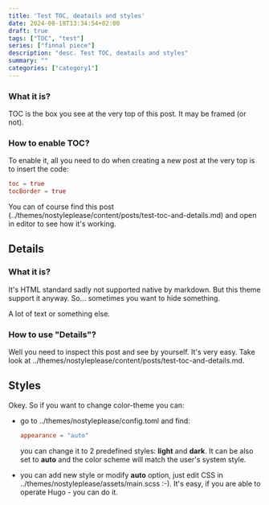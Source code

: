 ```yaml
---
title: 'Test TOC, deatails and styles'
date: 2024-08-18T13:34:54+02:00
draft: true
tags: ["TOC", "test"]
series: ["finnal piece"]
description: "desc. Test TOC, deatails and styles"
summary: ""
categories: ["category1"]
---
```


### What it is?
TOC is the box you see at the very top of this post. It may be framed (or not).

<!--more-->

### How to enable TOC?
To enable it, all you need to do when creating a new post at the very top is to insert the code:
```toml
toc = true
tocBorder = true
```
You can of course find this post (../themes/nostyleplease/content/posts/test-toc-and-details.md) and open in editor to see how it's working.

## Details
### What it is?
It's HTML standard sadly not supported native by markdown. But this theme support it anyway. So... sometimes you want to hide something.

A lot of text or something else.

### How to use "Details"?
Well you need to inspect this post and see by yourself. It's very easy. Take look at ../themes/nostyleplease/content/posts/test-toc-and-details.md.

## Styles
Okey. So if you want to change color-theme you can:
- go to ../themes/nostyleplease/config.toml and find:

  ```toml
  appearance = "auto"
  ```
  you can change it to 2 predefined styles: **light** and **dark**. It can be also set to **auto** and the color scheme will match the user's system style.
- you can add new style or modify **auto** option, just edit CSS in ../themes/nostyleplease/assets/main.scss :-). It's easy, if you are able to operate Hugo - you can do it.
